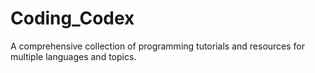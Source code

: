 # Coding_Codex
A comprehensive collection of programming tutorials and resources for multiple languages and topics.
